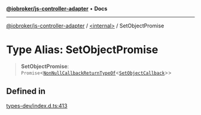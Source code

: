 [**@iobroker/js-controller-adapter**](../../README.md) • **Docs**

***

[@iobroker/js-controller-adapter](../../globals.md) / [\<internal\>](../README.md) / SetObjectPromise

# Type Alias: SetObjectPromise

> **SetObjectPromise**: `Promise`\<[`NonNullCallbackReturnTypeOf`](NonNullCallbackReturnTypeOf.md)\<[`SetObjectCallback`](SetObjectCallback.md)\>\>

## Defined in

[types-dev/index.d.ts:413](https://github.com/ioBroker/ioBroker.js-controller/blob/a32b7b151b5fe0ae96a8a5f086299f18b48e287b/packages/types-dev/index.d.ts#L413)
